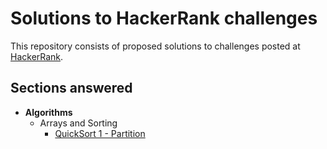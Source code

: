 # Solutions to HackerRank challenges

This repository consists of proposed solutions to challenges posted at [HackerRank](www.hackerrank.com).

## Sections answered

* **Algorithms**
  * Arrays and Sorting
    * [QuickSort 1 - Partition](https://github.com/w1nston/HackerRank/blob/master/Algorithms/ArraysAndSorting/QuickSort1-Partition/Solution.java)
